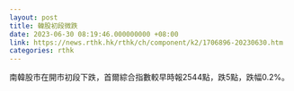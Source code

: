 ```yaml
---
layout: post
title: 韓股初段微跌
date: 2023-06-30 08:19:46.000000000 +08:00
link: https://news.rthk.hk/rthk/ch/component/k2/1706896-20230630.htm
categories: rthk
---
```


南韓股市在開市初段下跌，首爾綜合指數較早時報2544點，跌5點，跌幅0.2%。
